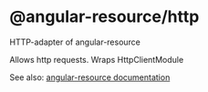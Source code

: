 # @angular-resource/http
HTTP-adapter of angular-resource

Allows http requests. Wraps HttpClientModule

See also: [angular-resource documentation](https://github.com/tamtakoe/oi-angular-resource)
